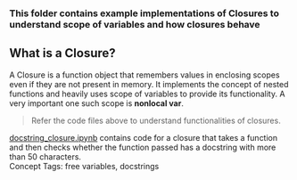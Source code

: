 ### This folder contains example implementations of Closures to understand scope of variables and how closures behave

## What is a Closure?  
A Closure is a function object that remembers values in enclosing scopes even if they are not present in memory.
It implements the concept of nested functions and heavily uses scope of variables to provide its functionality.
A very important one such scope is **nonlocal var**.

> Refer the code files above to understand functionalities of closures.  

[docstring_closure.ipynb](https://github.com/Divya932/Pythonic/blob/main/Closures_%26_Scope/docstring_closure.ipynb) contains code for a closure that takes a function and then checks whether the function passed has a docstring with more than 50 characters.  
Concept Tags: free variables, docstrings
